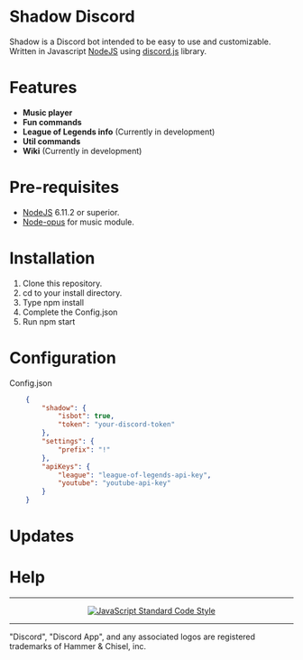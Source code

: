 # Shadow Discord
Shadow is a Discord bot intended to be easy to use and customizable. Written in Javascript [NodeJS](https://nodejs.org/es/) using [discord.js](https://discord.js.org/#/) library.

 # Features
* **Music player**
* **Fun commands**
* **League of Legends info** (Currently in development)
* **Util commands**
* **Wiki** (Currently in development)

# Pre-requisites
* [NodeJS](https://nodejs.org/es/) 6.11.2 or superior.
* [Node-opus](https://github.com/Rantanen/node-opus) for music module.

# Installation

1. Clone this repository.
2. cd to your install directory.
3. Type npm install
4. Complete the Config.json
5. Run npm start

# Configuration
Config.json
```json
    {
        "shadow": {
            "isbot": true,
            "token": "your-discord-token"
        },
        "settings": {
            "prefix": "!"
        },
        "apiKeys": {
            "league": "league-of-legends-api-key",
            "youtube": "youtube-api-key"
        }
    }

```
# Updates

# Help


---

<p align="center">
  <a href="https://github.com/standard/standard"><img src="https://cdn.rawgit.com/standard/standard/master/badge.svg" alt="JavaScript Standard Code Style"></a>
</p>

---

"Discord", "Discord App", and any associated logos are registered trademarks of Hammer & Chisel, inc.